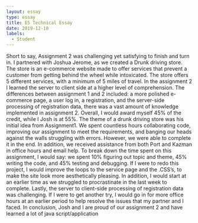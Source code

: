 ```yaml
---
layout: essay
type: essay
title: E5 Technical Essay 
date: 2019-12-10
labels:
  - Student
---
```

  Short to say, Assignment 2 was challenging yet satisfying to finish and turn in. I partnered with Joshua Jerome, as we created a Drunk driving store. The store is an e-commerce website made to offer services that prevent a customer from getting behind the wheel while intoxicated. The store offers 5 different services, with a minimum of 5 miles of travel. In the assignment 2 I learned the server to client side at a higher level of comprehension. The differences between assignment 1 and 2 included: a more polished e-commerce page, a user log in, a registration, and the server-side processing of registration data, there was a vast amount of knowledge implemented in assignment 2.
  Overall, I would award myself 45% of the credit, while I Josh is at 55%. The theme of a drunk driving store was his initial idea from Assignment1.  We spent countless hours collaborating code, improving our assignment to meet the requirements, and banging our heads against the walls struggling with errors.  However, we were able to complete it in the end. In addition, we received assistance from both Port and Kazman in office hours and email help. To break down the time spent on this assignment, I would say: we spent 10% figuring out topic and theme, 45% writing the code, and 45% testing and debugging. 
  If I were to redo this project, I would improve the loops to the service page and the .CSS’s, to make the site look more aesthetically pleasing. In addition, I would start at an earlier time as we struggled to procrastinate in the last week to complete. Lastly, the server to client-side processing of registration data was challenging. If I were to get another try, I would go in for more office hours at an earlier period to help resolve the issues that my partner and I faced. In conclusion, Josh and I are proud of our assignment 2 and have learned a lot of java script/application
